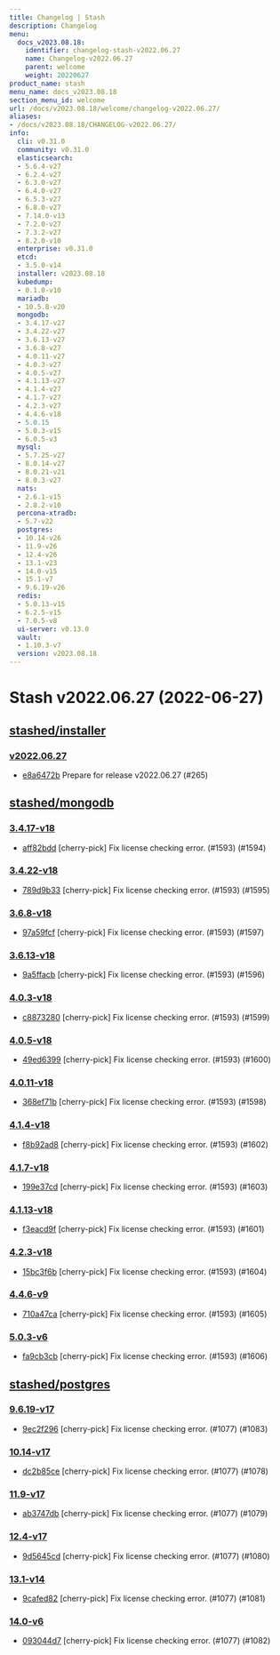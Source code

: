 ```yaml
---
title: Changelog | Stash
description: Changelog
menu:
  docs_v2023.08.18:
    identifier: changelog-stash-v2022.06.27
    name: Changelog-v2022.06.27
    parent: welcome
    weight: 20220627
product_name: stash
menu_name: docs_v2023.08.18
section_menu_id: welcome
url: /docs/v2023.08.18/welcome/changelog-v2022.06.27/
aliases:
- /docs/v2023.08.18/CHANGELOG-v2022.06.27/
info:
  cli: v0.31.0
  community: v0.31.0
  elasticsearch:
  - 5.6.4-v27
  - 6.2.4-v27
  - 6.3.0-v27
  - 6.4.0-v27
  - 6.5.3-v27
  - 6.8.0-v27
  - 7.14.0-v13
  - 7.2.0-v27
  - 7.3.2-v27
  - 8.2.0-v10
  enterprise: v0.31.0
  etcd:
  - 3.5.0-v14
  installer: v2023.08.18
  kubedump:
  - 0.1.0-v10
  mariadb:
  - 10.5.8-v20
  mongodb:
  - 3.4.17-v27
  - 3.4.22-v27
  - 3.6.13-v27
  - 3.6.8-v27
  - 4.0.11-v27
  - 4.0.3-v27
  - 4.0.5-v27
  - 4.1.13-v27
  - 4.1.4-v27
  - 4.1.7-v27
  - 4.2.3-v27
  - 4.4.6-v18
  - 5.0.15
  - 5.0.3-v15
  - 6.0.5-v3
  mysql:
  - 5.7.25-v27
  - 8.0.14-v27
  - 8.0.21-v21
  - 8.0.3-v27
  nats:
  - 2.6.1-v15
  - 2.8.2-v10
  percona-xtradb:
  - 5.7-v22
  postgres:
  - 10.14-v26
  - 11.9-v26
  - 12.4-v26
  - 13.1-v23
  - 14.0-v15
  - 15.1-v7
  - 9.6.19-v26
  redis:
  - 5.0.13-v15
  - 6.2.5-v15
  - 7.0.5-v8
  ui-server: v0.13.0
  vault:
  - 1.10.3-v7
  version: v2023.08.18
---
```


# Stash v2022.06.27 (2022-06-27)


## [stashed/installer](https://github.com/stashed/installer)

### [v2022.06.27](https://github.com/stashed/installer/releases/tag/v2022.06.27)

- [e8a6472b](https://github.com/stashed/installer/commit/e8a6472b) Prepare for release v2022.06.27 (#265)



## [stashed/mongodb](https://github.com/stashed/mongodb)

### [3.4.17-v18](https://github.com/stashed/mongodb/releases/tag/3.4.17-v18)

- [aff82bdd](https://github.com/stashed/mongodb/commit/aff82bdd) [cherry-pick] Fix license checking error. (#1593) (#1594)


### [3.4.22-v18](https://github.com/stashed/mongodb/releases/tag/3.4.22-v18)

- [789d9b33](https://github.com/stashed/mongodb/commit/789d9b33) [cherry-pick] Fix license checking error. (#1593) (#1595)


### [3.6.8-v18](https://github.com/stashed/mongodb/releases/tag/3.6.8-v18)

- [97a59fcf](https://github.com/stashed/mongodb/commit/97a59fcf) [cherry-pick] Fix license checking error. (#1593) (#1597)


### [3.6.13-v18](https://github.com/stashed/mongodb/releases/tag/3.6.13-v18)

- [9a5ffacb](https://github.com/stashed/mongodb/commit/9a5ffacb) [cherry-pick] Fix license checking error. (#1593) (#1596)


### [4.0.3-v18](https://github.com/stashed/mongodb/releases/tag/4.0.3-v18)

- [c8873280](https://github.com/stashed/mongodb/commit/c8873280) [cherry-pick] Fix license checking error. (#1593) (#1599)


### [4.0.5-v18](https://github.com/stashed/mongodb/releases/tag/4.0.5-v18)

- [49ed6399](https://github.com/stashed/mongodb/commit/49ed6399) [cherry-pick] Fix license checking error. (#1593) (#1600)


### [4.0.11-v18](https://github.com/stashed/mongodb/releases/tag/4.0.11-v18)

- [368ef71b](https://github.com/stashed/mongodb/commit/368ef71b) [cherry-pick] Fix license checking error. (#1593) (#1598)


### [4.1.4-v18](https://github.com/stashed/mongodb/releases/tag/4.1.4-v18)

- [f8b92ad8](https://github.com/stashed/mongodb/commit/f8b92ad8) [cherry-pick] Fix license checking error. (#1593) (#1602)


### [4.1.7-v18](https://github.com/stashed/mongodb/releases/tag/4.1.7-v18)

- [199e37cd](https://github.com/stashed/mongodb/commit/199e37cd) [cherry-pick] Fix license checking error. (#1593) (#1603)


### [4.1.13-v18](https://github.com/stashed/mongodb/releases/tag/4.1.13-v18)

- [f3eacd9f](https://github.com/stashed/mongodb/commit/f3eacd9f) [cherry-pick] Fix license checking error. (#1593) (#1601)


### [4.2.3-v18](https://github.com/stashed/mongodb/releases/tag/4.2.3-v18)

- [15bc3f6b](https://github.com/stashed/mongodb/commit/15bc3f6b) [cherry-pick] Fix license checking error. (#1593) (#1604)


### [4.4.6-v9](https://github.com/stashed/mongodb/releases/tag/4.4.6-v9)

- [710a47ca](https://github.com/stashed/mongodb/commit/710a47ca) [cherry-pick] Fix license checking error. (#1593) (#1605)


### [5.0.3-v6](https://github.com/stashed/mongodb/releases/tag/5.0.3-v6)

- [fa9cb3cb](https://github.com/stashed/mongodb/commit/fa9cb3cb) [cherry-pick] Fix license checking error. (#1593) (#1606)



## [stashed/postgres](https://github.com/stashed/postgres)

### [9.6.19-v17](https://github.com/stashed/postgres/releases/tag/9.6.19-v17)

- [9ec2f296](https://github.com/stashed/postgres/commit/9ec2f296) [cherry-pick] Fix license checking error. (#1077) (#1083)


### [10.14-v17](https://github.com/stashed/postgres/releases/tag/10.14-v17)

- [dc2b85ce](https://github.com/stashed/postgres/commit/dc2b85ce) [cherry-pick] Fix license checking error. (#1077) (#1078)


### [11.9-v17](https://github.com/stashed/postgres/releases/tag/11.9-v17)

- [ab3747db](https://github.com/stashed/postgres/commit/ab3747db) [cherry-pick] Fix license checking error. (#1077) (#1079)


### [12.4-v17](https://github.com/stashed/postgres/releases/tag/12.4-v17)

- [9d5645cd](https://github.com/stashed/postgres/commit/9d5645cd) [cherry-pick] Fix license checking error. (#1077) (#1080)


### [13.1-v14](https://github.com/stashed/postgres/releases/tag/13.1-v14)

- [9cafed82](https://github.com/stashed/postgres/commit/9cafed82) [cherry-pick] Fix license checking error. (#1077) (#1081)


### [14.0-v6](https://github.com/stashed/postgres/releases/tag/14.0-v6)

- [093044d7](https://github.com/stashed/postgres/commit/093044d7) [cherry-pick] Fix license checking error. (#1077) (#1082)




